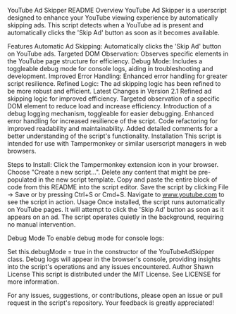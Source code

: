 YouTube Ad Skipper README
Overview
YouTube Ad Skipper is a userscript designed to enhance your YouTube viewing experience by automatically skipping ads. This script detects when a YouTube ad is present and automatically clicks the 'Skip Ad' button as soon as it becomes available.

Features
Automatic Ad Skipping: Automatically clicks the 'Skip Ad' button on YouTube ads.
Targeted DOM Observation: Observes specific elements in the YouTube page structure for efficiency.
Debug Mode: Includes a toggleable debug mode for console logs, aiding in troubleshooting and development.
Improved Error Handling: Enhanced error handling for greater script resilience.
Refined Logic: The ad skipping logic has been refined to be more robust and efficient.
Latest Changes in Version 2.1
Refined ad skipping logic for improved efficiency.
Targeted observation of a specific DOM element to reduce load and increase efficiency.
Introduction of a debug logging mechanism, toggleable for easier debugging.
Enhanced error handling for increased resilience of the script.
Code refactoring for improved readability and maintainability.
Added detailed comments for a better understanding of the script's functionality.
Installation
This script is intended for use with Tampermonkey or similar userscript managers in web browsers.

Steps to Install:
Click the Tampermonkey extension icon in your browser.
Choose "Create a new script...".
Delete any content that might be pre-populated in the new script template.
Copy and paste the entire block of code from this README into the script editor.
Save the script by clicking File -> Save or by pressing Ctrl+S or Cmd+S.
Navigate to www.youtube.com to see the script in action.
Usage
Once installed, the script runs automatically on YouTube pages. It will attempt to click the 'Skip Ad' button as soon as it appears on an ad. The script operates quietly in the background, requiring no manual intervention.

Debug Mode
To enable debug mode for console logs:

Set this.debugMode = true in the constructor of the YouTubeAdSkipper class.
Debug logs will appear in the browser's console, providing insights into the script's operations and any issues encountered.
Author
Shawn
License
This script is distributed under the MIT License. See LICENSE for more information.

For any issues, suggestions, or contributions, please open an issue or pull request in the script's repository. Your feedback is greatly appreciated!
